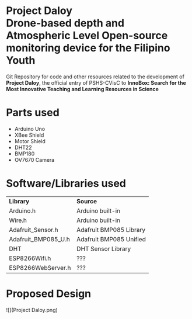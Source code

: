 <style>
</style>
<h1>Project Daloy<br>
<strong>D</strong>rone-based depth and <strong>A</strong>tmospheric <strong>L</strong>evel <strong>O</strong>pen-source monitoring device for the Filipino <strong>Y</strong>outh</h1>
<p>Git Repository for code and other resources related to the development of <strong>Project Daloy</strong>, the official entry of PSHS-CVisC to <strong>InnoBox: Search for the Most Innovative Teaching and Learning Resources in Science</strong></p>
<h1>Parts used</h1>
<ul>
	<li>Arduino Uno</li>
	<li>XBee Shield</li>
	<li>Motor Shield</li>
	<li>DHT22</li>
	<li>BMP180</li>
	<li>OV7670 Camera</li>
</ul>
<h1>Software/Libraries used</h1>
<table>
	<tr>
		<td><strong>Library</strong></td>
		<td><strong>Source</strong></td>
	</tr>
	<tr>
		<td>Arduino.h</td>
		<td>Arduino built-in</td>
	</tr>
	<tr>
		<td>Wire.h</td>
		<td>Arduino built-in</td>
	</tr>
	<tr>
		<td>Adafruit_Sensor.h</td>
		<td>Adafruit BMP085 Library</td>
	</tr>
	<tr>
		<td>Adafruit_BMP085_U.h</td>
		<td>Adafruit BMP085 Unified</td>
	</tr>
	<tr>
		<td>DHT</td>
		<td>DHT Sensor Library</td>
	</tr>
	<tr>
		<td>ESP8266Wifi.h</td>
		<td>???</td>
	</tr>
	<tr>
		<td>ESP8266WebServer.h</td>
		<td>???</td>
	</tr>
</table>
<h1>Proposed Design</h1>
![](Project Daloy.png)